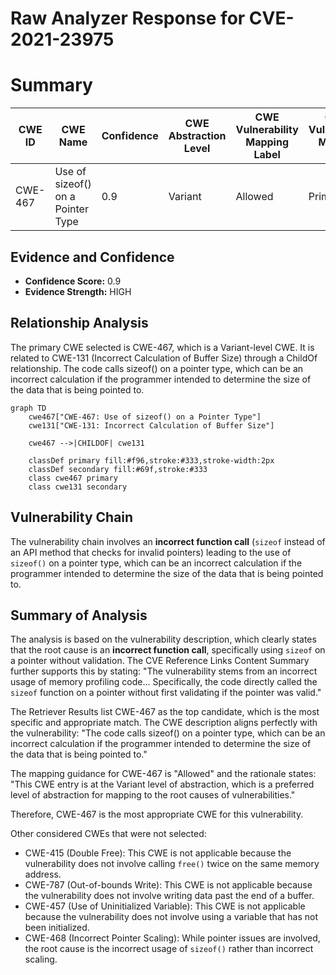 # Raw Analyzer Response for CVE-2021-23975

# Summary
| CWE ID | CWE Name | Confidence | CWE Abstraction Level | CWE Vulnerability Mapping Label | CWE-Vulnerability Mapping Notes |
|---|---|---|---|---|---|
| CWE-467 | Use of sizeof() on a Pointer Type | 0.9 | Variant | Allowed | Primary CWE |

## Evidence and Confidence

*   **Confidence Score:** 0.9
*   **Evidence Strength:** HIGH

## Relationship Analysis
The primary CWE selected is CWE-467, which is a Variant-level CWE. It is related to CWE-131 (Incorrect Calculation of Buffer Size) through a ChildOf relationship. The code calls sizeof() on a pointer type, which can be an incorrect calculation if the programmer intended to determine the size of the data that is being pointed to.

```mermaid
graph TD
    cwe467["CWE-467: Use of sizeof() on a Pointer Type"]
    cwe131["CWE-131: Incorrect Calculation of Buffer Size"]

    cwe467 -->|CHILDOF| cwe131

    classDef primary fill:#f96,stroke:#333,stroke-width:2px
    classDef secondary fill:#69f,stroke:#333
    class cwe467 primary
    class cwe131 secondary
```

## Vulnerability Chain
The vulnerability chain involves an **incorrect function call** (`sizeof` instead of an API method that checks for invalid pointers) leading to the use of `sizeof()` on a pointer type, which can be an incorrect calculation if the programmer intended to determine the size of the data that is being pointed to.

## Summary of Analysis
The analysis is based on the vulnerability description, which clearly states that the root cause is an **incorrect function call**, specifically using `sizeof` on a pointer without validation. The CVE Reference Links Content Summary further supports this by stating: "The vulnerability stems from an incorrect usage of memory profiling code... Specifically, the code directly called the `sizeof` function on a pointer without first validating if the pointer was valid."

The Retriever Results list CWE-467 as the top candidate, which is the most specific and appropriate match. The CWE description aligns perfectly with the vulnerability: "The code calls sizeof() on a pointer type, which can be an incorrect calculation if the programmer intended to determine the size of the data that is being pointed to."

The mapping guidance for CWE-467 is "Allowed" and the rationale states: "This CWE entry is at the Variant level of abstraction, which is a preferred level of abstraction for mapping to the root causes of vulnerabilities."

Therefore, CWE-467 is the most appropriate CWE for this vulnerability.

Other considered CWEs that were not selected:
* CWE-415 (Double Free): This CWE is not applicable because the vulnerability does not involve calling `free()` twice on the same memory address.
* CWE-787 (Out-of-bounds Write): This CWE is not applicable because the vulnerability does not involve writing data past the end of a buffer.
* CWE-457 (Use of Uninitialized Variable): This CWE is not applicable because the vulnerability does not involve using a variable that has not been initialized.
* CWE-468 (Incorrect Pointer Scaling): While pointer issues are involved, the root cause is the incorrect usage of `sizeof()` rather than incorrect scaling.